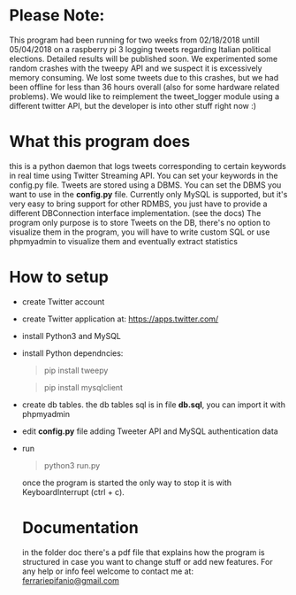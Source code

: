 # Please Note:
This program had been running for two weeks from 02/18/2018 untill 05/04/2018 on a raspberry pi 3 logging tweets regarding Italian political elections. Detailed results will be published soon.
We experimented some random crashes with the tweepy API and we suspect it is excessively memory consuming. We lost some tweets due to this crashes, but we had been offline for less than 36 hours overall (also for some hardware related problems). We would like to reimplement the tweet_logger module using a different twitter API, but the developer is into other stuff right now :)


# What this program does
this is a python daemon that logs tweets corresponding to certain keywords in real time using Twitter Streaming API. You can set your keywords in the config.py file.
Tweets are stored using a DBMS. You can set the DBMS you want to use in the **config.py** file. Currently only MySQL is supported, but it's very easy to bring support for other RDMBS, you just have to provide a different DBConnection interface implementation. (see the docs)
The program only purpose is to store Tweets on the DB, there's no option to visualize them in the program, you will have to write custom SQL or use phpmyadmin to visualize them and eventually extract statistics

# How to setup
- create Twitter account

- create Twitter application at: https://apps.twitter.com/

- install Python3 and MySQL

- install Python dependncies:
  > pip install tweepy

  > pip install mysqlclient

- create db tables. the db tables sql is in file **db.sql**, you can import it with phpmyadmin

- edit **config.py** file adding Tweeter API and MySQL authentication data

- run
  > python3 run.py
  
  once the program is started the only way to stop it is with KeyboardInterrupt (ctrl + c). 
  
  # Documentation
  
  in the folder doc there's a pdf file that explains how the program is structured in case you want to change stuff or add new features.
  For any help or info feel welcome to contact me at:
  ferrariepifanio@gmail.com
